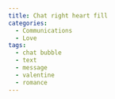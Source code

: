 ```yaml
---
title: Chat right heart fill
categories:
  - Communications
  - Love
tags:
  - chat bubble
  - text
  - message
  - valentine
  - romance
---
```


